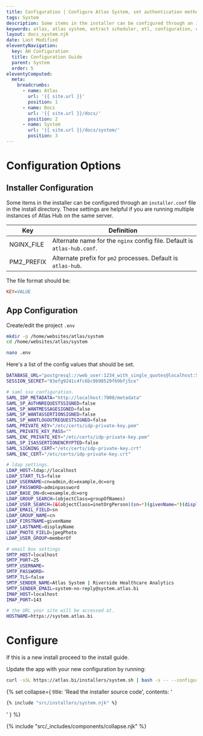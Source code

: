 ```yaml
---
title: Configuration | Configure Atlas System, set authentication method, email setup and more
tags: System
description: Some items in the installer can be configured through an installer.conf file in the install directory. These settings are helpful if you are running multiple instances of Atlas Hub on the same server.
keywords: atlas, atlas system, extract scheduler, etl, configuration, ubuntu server
layout: docs_system.njk
date: Last Modified
eleventyNavigation:
  key: AH Configuration
  title: Configuration Guide
  parent: System
  order: 5
eleventyComputed:
  meta:
    breadcrumbs:
      - name: Atlas
        url: '{{ site.url }}'
        position: 1
      - name: Docs
        url: '{{ site.url }}/docs/'
        position: 2
      - name: System
        url: '{{ site.url }}/docs/system/'
        position: 3
---
```


# Configuration Options

## Installer Configuration

Some items in the installer can be configured through an `installer.conf` file in the install directory. These settings are helpful if you are running multiple instances of Atlas Hub on the same server.

| Key        | Definition                                                               |
| ---------- | ------------------------------------------------------------------------ |
| NGINX_FILE | Alternate name for the `nginx` config file. Default is `atlas-hub.conf`. |
| PM2_PREFIX | Alternate prefix for `pm2` processes. Default is `atlas-hub`.            |

The file format should be:

```ini
KEY=VALUE
```

## App Configuration

Create/edit the project `.env`

```bash
mkdir -p /home/websites/atlas/system
cd /home/websites/atlas/system

nano .env
```

Here's a list of the config values that should be set.

```bash
DATABASE_URL="postgresql://web_user:1234_with_single_quotes@localhost:5432/atlas-system"
SESSION_SECRET="03efg9241c4fc6bc9b98529f69bfj5ce"

# saml sso configuration.
SAML_IDP_METADATA="http://localhost:7000/metadata"
SAML_SP_AUTHNREQUESTSSIGNED=false
SAML_SP_WANTMESSAGESIGNED=false
SAML_SP_WANTASSERTIONSIGNED=false
SAML_SP_WANTLOGOUTREQUESTSIGNED=false
SAML_PRIVATE_KEY="/etc/certs/idp-private-key.pem"
SAML_PRIVATE_KEY_PASS=""
SAML_ENC_PRIVATE_KEY="/etc/certs/idp-private-key.pem"
SAML_SP_ISASSERTIONENCRYPTED=false
SAML_SIGNING_CERT="/etc/certs/idp-private-key.crt"
SAML_ENC_CERT="/etc/certs/idp-private-key.crt"

# ldap settings.
LDAP_HOST=ldap://localhost
LDAP_START_TLS=false
LDAP_USERNAME=cn=admin,dc=example,dc=org
LDAP_PASSWORD=adminpassword
LDAP_BASE_DN=dc=example,dc=org
LDAP_GROUP_SEARCH=(objectClass=groupOfNames)
LDAP_USER_SEARCH=(&(objectClass=inetOrgPerson)(sn=*)(givenName=*)(displayName=*))
LDAP_EMAIL_FIELD=sn
LDAP_GROUP_NAME=cn
LDAP_FIRSTNAME=givenName
LDAP_LASTNAME=displayName
LDAP_PHOTO_FIELD=jpegPhoto
LDAP_USER_GROUP=memberOf

# email box settings
SMTP_HOST=localhost
SMTP_PORT=25
SMTP_USERNAME=
SMTP_PASSWORD=
SMTP_TLS=false
SMTP_SENDER_NAME=Atlas System | Riverside Healthcare Analytics
SMTP_SENDER_EMAIL=system-no-reply@system.atlas.bi
IMAP_HOST=localhost
IMAP_PORT=143

# the URL your site will be accessed at.
HOSTNAME=https://system.atlas.bi
```

# Configure

If this is a new install proceed to the install guide.

Update the app with your new configuration by running:

```bash
curl -sSL https://atlas.bi/installers/system.sh | bash -s -- --configure
```

{% set collapse={
title: 'Read the installer source code',
contents: '

```bash
{% include "src/installers/system.njk" %}
```

'
} %}

{% include "src/\_includes/components/collapse.njk" %}
